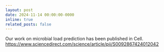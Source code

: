 ```yaml
---
layout: post
date: 2024-11-14 00:00:00-0000
inline: true
related_posts: false
---
```


Our work on microbial load prediction has been published in Cell.
<a href="https://www.sciencedirect.com/science/article/pii/S0092867424012042" target="_blank" rel="noopener noreferrer">
  https://www.sciencedirect.com/science/article/pii/S0092867424012042
</a>
